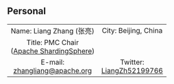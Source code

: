 ## Personal

|                                |                           |
| :-----------------------------: | :------------------------: |
| Name: Liang Zhang (张亮)              | City: Beijing, China   |
| Title: PMC Chair<br>([Apache ShardingSphere](https://github.com/apache/shardingsphere)) |    |
| E-mail:<br><a href="mailto:zhangliang@apache.org">zhangliang@apache.org</a> | Twitter:<br>[LiangZh52199766](https://twitter.com/LiangZh52199766) |
